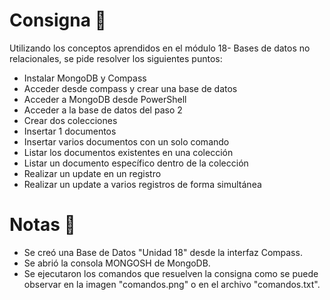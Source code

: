 # Consigna 🎯
Utilizando los conceptos aprendidos en el módulo 18- Bases de datos
no relacionales, se pide resolver los siguientes puntos:

- Instalar MongoDB y Compass
- Acceder desde compass y crear una base de datos
- Acceder a MongoDB desde PowerShell
- Acceder a la base de datos del paso 2
- Crear dos colecciones
- Insertar 1 documentos
- Insertar varios documentos con un solo comando
- Listar los documentos existentes en una colección
- Listar un documento específico dentro de la colección
- Realizar un update en un registro
- Realizar un update a varios registros de forma simultánea
# Notas 📄
- Se creó una Base de Datos "Unidad 18" desde la interfaz Compass.
- Se abrió la consola MONGOSH de MongoDB.
- Se ejecutaron los comandos que resuelven la consigna como se puede observar en la imagen "comandos.png" o en el archivo "comandos.txt".